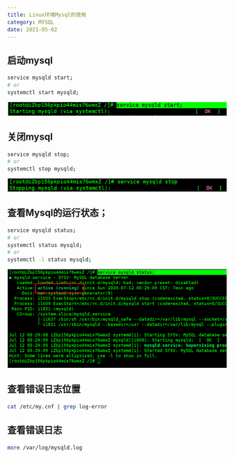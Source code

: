 ```yaml
---
title: Linux环境Mysql的使用
category: MYSQL
date: 2021-05-02
---
```


## 启动mysql

```bash
service mysqld start;
# or
systemctl start mysqld;
```

![1594485624023](assets/1594485624023.png)

## 关闭mysql

```bash
service mysqld stop;
# or
systemctl stop mysqld;
```

![1594485694723](assets/1594485694723.png)

## 查看Mysql的运行状态；

```bash
service mysqld status;
# or
systemctl status mysqld;
# or 
systemctl -l status mysqld;
```

![1594485553438](assets/1594485553438.png)

## 查看错误日志位置 

```bash
cat /etc/my.cnf | grep log-error
```

## 查看错误日志 

```bash
more /var/log/mysqld.log
```



